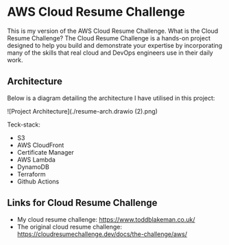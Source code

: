 # AWS Cloud Resume Challenge
This is my version of the AWS Cloud Resume Challenge. What is the Cloud Resume Challenge? The Cloud Resume Challenge is a hands-on project designed to help you build and demonstrate your expertise by incorporating many of the skills that real cloud and DevOps engineers use in their daily work.

## Architecture
Below is a diagram detailing the architecture I have utilised in this project:

![Project Architecture](./resume-arch.drawio (2).png)

Teck-stack:
- S3
- AWS CloudFront
- Certificate Manager
- AWS Lambda
- DynamoDB
- Terraform
- Github Actions

## Links for Cloud Resume Challenge
- My cloud resume challenge: https://www.toddblakeman.co.uk/
- The original cloud resume challenge: https://cloudresumechallenge.dev/docs/the-challenge/aws/
